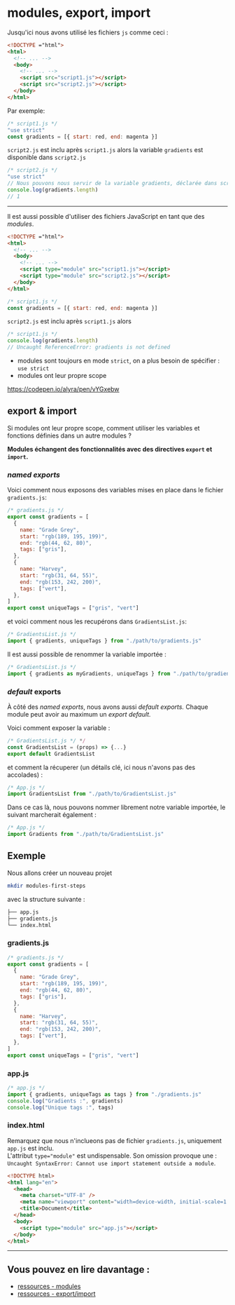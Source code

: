 # modules, export, import

Jusqu'ici nous avons utilisé les fichiers `js` comme ceci :

```html
<!DOCTYPE ="html">
<html>
  <!-- ... -->
  <body>
    <!-- ... -->
    <script src="script1.js"></script>
    <script src="script2.js"></script>
  </body>
</html>
```

Par exemple:

```javascript
/* script1.js */
"use strict"
const gradients = [{ start: red, end: magenta }]
```

`script2.js` est inclu après `script1.js` alors la variable `gradients` est disponible dans `script2.js`

```javascript
/* script2.js */
"use strict"
// Nous pouvons nous servir de la variable gradients, déclarée dans script1.js
console.log(gradients.length)
// 1
```

---

Il est aussi possible d'utiliser des fichiers JavaScript en tant que des _modules_.

```html
<!DOCTYPE ="html">
<html>
  <!-- ... -->
  <body>
    <!-- ... -->
    <script type="module" src="script1.js"></script>
    <script type="module" src="script2.js"></script>
  </body>
</html>
```

```javascript
/* script1.js */
const gradients = [{ start: red, end: magenta }]
```

`script2.js` est inclu après `script1.js` alors

```javascript
/* script1.js */
console.log(gradients.length)
// Uncaught ReferenceError: gradients is not defined
```

- modules sont toujours en mode `strict`, on a plus besoin de spécifier : `use strict`
- modules ont leur propre scope

https://codepen.io/alyra/pen/vYGxebw

## export & import

Si modules ont leur propre scope, comment utiliser les variables et fonctions définies dans un autre modules ?

<strong>Modules échangent des fonctionnalités avec des directives `export` et `import`.</strong>

### _named exports_

Voici comment nous exposons des variables mises en place dans le fichier `gradients.js`:

```javascript
/* gradients.js */
export const gradients = [
  {
    name: "Grade Grey",
    start: "rgb(189, 195, 199)",
    end: "rgb(44, 62, 80)",
    tags: ["gris"],
  },
  {
    name: "Harvey",
    start: "rgb(31, 64, 55)",
    end: "rgb(153, 242, 200)",
    tags: ["vert"],
  },
]
export const uniqueTags = ["gris", "vert"]
```

et voici comment nous les recupérons dans `GradientsList.js`:

```javascript
/* GradientsList.js */
import { gradients, uniqueTags } from "./path/to/gradients.js"
```

Il est aussi possible de renommer la variable importée :

```javascript
/* GradientsList.js */
import { gradients as myGradients, uniqueTags } from "./path/to/gradients.js"
```

### _default_ exports

À côté des _named exports_, nous avons aussi _default exports._
Chaque module peut avoir au maximum un _export default._

Voici comment exposer la variable :

```javascript
/* GradientsList.js */ */
const GradientsList = (props) => {...}
export default GradientsList
```

et comment la récuperer (un détails clé, ici nous n'avons pas des accolades) :

```javascript
/* App.js */
import GradientsList from "./path/to/GradientsList.js"
```

Dans ce cas là, nous pouvons nommer librement notre variable importée, le suivant marcherait également :

```javascript
/* App.js */
import Gradients from "./path/to/GradientsList.js"
```

## Exemple

Nous allons créer un nouveau projet

```bash
mkdir modules-first-steps
```

avec la structure suivante :

```bash
├── app.js
├── gradients.js
└── index.html
```

### gradients.js

```javascript
/* gradients.js */
export const gradients = [
  {
    name: "Grade Grey",
    start: "rgb(189, 195, 199)",
    end: "rgb(44, 62, 80)",
    tags: ["gris"],
  },
  {
    name: "Harvey",
    start: "rgb(31, 64, 55)",
    end: "rgb(153, 242, 200)",
    tags: ["vert"],
  },
]
export const uniqueTags = ["gris", "vert"]
```

### app.js

```javascript
/* app.js */
import { gradients, uniqueTags as tags } from "./gradients.js"
console.log("Gradients :", gradients)
console.log("Unique tags :", tags)
```

### index.html

Remarquez que nous n'inclueons pas de fichier `gradients.js`, uniquement `app.js` est inclu.  
L'attribut `type="module"` est undispensable. Son omission provoque une : `Uncaught SyntaxError: Cannot use import statement outside a module`.

```html
<!DOCTYPE html>
<html lang="en">
  <head>
    <meta charset="UTF-8" />
    <meta name="viewport" content="width=device-width, initial-scale=1.0" />
    <title>Document</title>
  </head>
  <body>
    <script type="module" src="app.js"></script>
  </body>
</html>
```

---

## Vous pouvez en lire davantage :

- [ressources - modules](https://javascript.info/modules-intro)
- [ressources - export/import](https://javascript.info/import-export)
